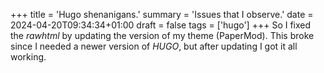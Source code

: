 +++
title = 'Hugo shenanigans.'
summary = 'Issues that I observe.'
date = 2024-04-20T09:34:34+01:00
draft = false
tags = ['hugo']
+++
So I fixed the *rawhtml* by updating the version of my theme (PaperMod).
This broke since I needed a newer version of *HUGO*, but after updating I got it all working.
